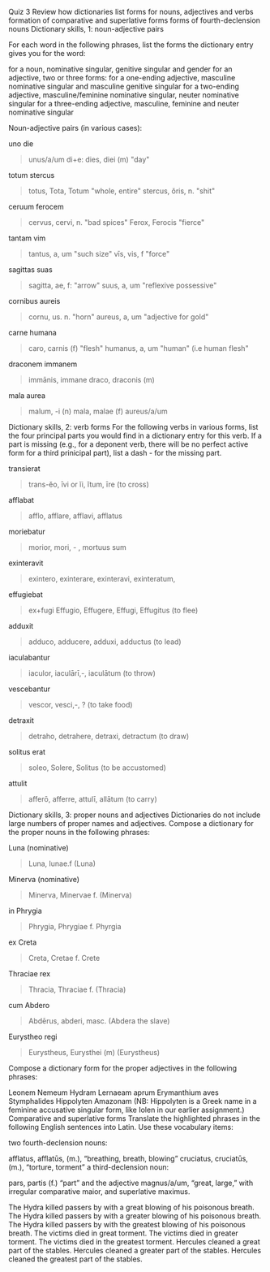 Quiz 3
Review
how dictionaries list forms for nouns, adjectives and verbs
formation of comparative and superlative forms
forms of fourth-declension nouns
Dictionary skills, 1: noun-adjective pairs

For each word in the following phrases, list the forms the dictionary entry gives you for the word:

for a noun, nominative singular, genitive singular and gender
for an adjective, two or three forms:
for a one-ending adjective, masculine nominative singular and masculine genitive singular
for a two-ending adjective, masculine/feminine nominative singular, neuter nominative singular
for a three-ending adjective, masculine, feminine and neuter nominative singular

Noun-adjective pairs (in various cases):

uno die
>unus/a/um
>di+e: dies, diei (m) "day"

totum stercus
>totus, Tota, Totum "whole, entire"
>stercus, ŏris, n. "shit"

ceruum ferocem
> cervus, cervi, n. "bad spices"
> Ferox, Ferocis "fierce"

tantam vim
>tantus, a, um "such size"
>vīs, vis, f "force"

sagittas suas
>sagitta, ae, f: "arrow"
>suus, a, um "reflexive possessive"

cornibus aureis
>cornu, us. n. "horn"
>aureus, a, um "adjective for gold"

carne humana
>caro, carnis (f) "flesh"
>humanus, a, um "human" (i.e human flesh"

draconem immanem
>immānis, immane
>draco, draconis (m)

mala aurea
>malum, -i (n)
>mala, malae (f)
>aureus/a/um

Dictionary skills, 2: verb forms
For the following verbs in various forms, list the four principal parts you would find in a dictionary entry for this verb. If a part is missing (e.g., for a deponent verb, there will be no perfect active form for a third prinicipal part), list a dash - for the missing part.

transierat
>trans-ĕo, īvi or ĭi, ĭtum, īre (to cross)

afflabat
>afflo, afflare, afflavi, afflatus

moriebatur
>morior, mori, - , mortuus sum

exinteravit
> exintero, exinterare, exinteravi, exinteratum, 

effugiebat
>ex+fugi
>Effugio, Effugere, Effugi, Effugitus (to flee)

adduxit
> adduco, adducere, adduxi, adductus (to lead)

iaculabantur
>iaculor, iaculārī,-, iaculātum (to throw)

vescebantur
>vescor, vesci,-, ? (to take food)

detraxit
>detraho, detrahere, detraxi, detractum (to draw)

solitus erat
>soleo, Solere, Solitus (to be accustomed)

attulit
>afferō, afferre, attulī, allātum (to carry)

Dictionary skills, 3: proper nouns and adjectives
Dictionaries do not include large numbers of proper names and adjectives. Compose a dictionary for the proper nouns in the following phrases:

Luna (nominative)
>Luna, lunae.f (Luna)

Minerva (nominative)
>Minerva, Minervae f. (Minerva)

in Phrygia
>Phrygia, Phrygiae f. Phyrgia

ex Creta
>Creta, Cretae f. Crete

Thraciae rex
>Thracia, Thraciae f. (Thracia)

cum Abdero
>Abdērus, abderi, masc. (Abdera the slave)

Eurystheo regi
>Eurystheus, Eurysthei (m) (Eurystheus)

Compose a dictionary form for the proper adjectives in the following phrases:

Leonem Nemeum
Hydram Lernaeam
aprum Erymanthium
aves Stymphalides
Hippolyten Amazonam (NB: Hippolyten is a Greek name in a feminine accusative singular form, like Iolen in our earlier assignment.)
Comparative and superlative forms
Translate the highlighted phrases in the following English sentences into Latin. Use these vocabulary items:

two fourth-declension nouns:

afflatus, afflatūs, (m.), “breathing, breath, blowing”
cruciatus, cruciatūs, (m.), “torture, torment”
a third-declension noun:

pars, partis (f.) “part”
and the adjective magnus/a/um, “great, large,” with irregular comparative maior, and superlative maximus.

The Hydra killed passers by with a great blowing of his poisonous breath.
The Hydra killed passers by with a greater blowing of his poisonous breath.
The Hydra killed passers by with the greatest blowing of his poisonous breath.
The victims died in great torment.
The victims died in greater torment.
The victims died in the greatest torment.
Hercules cleaned a great part of the stables.
Hercules cleaned a greater part of the stables.
Hercules cleaned the greatest part of the stables.
